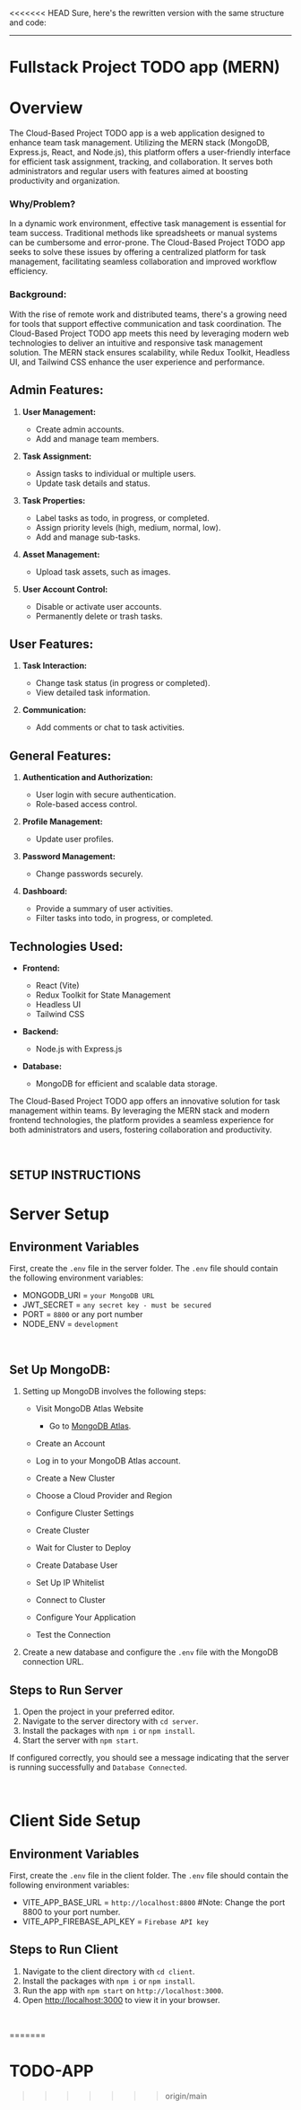 <<<<<<< HEAD
Sure, here's the rewritten version with the same structure and code:

---

# Fullstack Project TODO app (MERN)

# Overview
The Cloud-Based Project TODO app is a web application designed to enhance team task management. Utilizing the MERN stack (MongoDB, Express.js, React, and Node.js), this platform offers a user-friendly interface for efficient task assignment, tracking, and collaboration. It serves both administrators and regular users with features aimed at boosting productivity and organization.

### Why/Problem?
In a dynamic work environment, effective task management is essential for team success. Traditional methods like spreadsheets or manual systems can be cumbersome and error-prone. The Cloud-Based Project TODO app seeks to solve these issues by offering a centralized platform for task management, facilitating seamless collaboration and improved workflow efficiency.

### **Background**:
With the rise of remote work and distributed teams, there's a growing need for tools that support effective communication and task coordination. The Cloud-Based Project TODO app meets this need by leveraging modern web technologies to deliver an intuitive and responsive task management solution. The MERN stack ensures scalability, while Redux Toolkit, Headless UI, and Tailwind CSS enhance the user experience and performance.

## **Admin Features:**
1. **User Management:**
    - Create admin accounts.
    - Add and manage team members.

2. **Task Assignment:**
    - Assign tasks to individual or multiple users.
    - Update task details and status.

3. **Task Properties:**
    - Label tasks as todo, in progress, or completed.
    - Assign priority levels (high, medium, normal, low).
    - Add and manage sub-tasks.

4. **Asset Management:**
    - Upload task assets, such as images.

5. **User Account Control:**
    - Disable or activate user accounts.
    - Permanently delete or trash tasks.

## **User Features:**
1. **Task Interaction:**
    - Change task status (in progress or completed).
    - View detailed task information.

2. **Communication:**
    - Add comments or chat to task activities.

## **General Features:**
1. **Authentication and Authorization:**
    - User login with secure authentication.
    - Role-based access control.

2. **Profile Management:**
    - Update user profiles.

3. **Password Management:**
    - Change passwords securely.

4. **Dashboard:**
    - Provide a summary of user activities.
    - Filter tasks into todo, in progress, or completed.

## **Technologies Used:**
- **Frontend:**
    - React (Vite)
    - Redux Toolkit for State Management
    - Headless UI
    - Tailwind CSS

- **Backend:**
    - Node.js with Express.js

- **Database:**
    - MongoDB for efficient and scalable data storage.

The Cloud-Based Project TODO app offers an innovative solution for task management within teams. By leveraging the MERN stack and modern frontend technologies, the platform provides a seamless experience for both administrators and users, fostering collaboration and productivity.

&nbsp;

## SETUP INSTRUCTIONS

# Server Setup

## Environment Variables
First, create the `.env` file in the server folder. The `.env` file should contain the following environment variables:

- MONGODB_URI = `your MongoDB URL`
- JWT_SECRET = `any secret key - must be secured`
- PORT = `8800` or any port number
- NODE_ENV = `development`

&nbsp;

## Set Up MongoDB:

1. Setting up MongoDB involves the following steps:
    - Visit MongoDB Atlas Website
        - Go to [MongoDB Atlas](https://www.mongodb.com/cloud/atlas).

    - Create an Account
    - Log in to your MongoDB Atlas account.
    - Create a New Cluster
    - Choose a Cloud Provider and Region
    - Configure Cluster Settings
    - Create Cluster
    - Wait for Cluster to Deploy
    - Create Database User
    - Set Up IP Whitelist
    - Connect to Cluster
    - Configure Your Application
    - Test the Connection

2. Create a new database and configure the `.env` file with the MongoDB connection URL.

## Steps to Run Server

1. Open the project in your preferred editor.
2. Navigate to the server directory with `cd server`.
3. Install the packages with `npm i` or `npm install`.
4. Start the server with `npm start`.

If configured correctly, you should see a message indicating that the server is running successfully and `Database Connected`.

&nbsp;

# Client Side Setup

## Environment Variables
First, create the `.env` file in the client folder. The `.env` file should contain the following environment variables:

- VITE_APP_BASE_URL = `http://localhost:8800` #Note: Change the port 8800 to your port number.
- VITE_APP_FIREBASE_API_KEY = `Firebase API key`

## Steps to Run Client

1. Navigate to the client directory with `cd client`.
2. Install the packages with `npm i` or `npm install`.
3. Run the app with `npm start` on `http://localhost:3000`.
4. Open [http://localhost:3000](http://localhost:3000) to view it in your browser.

&nbsp;

=======
# TODO-APP
>>>>>>> origin/main

